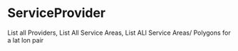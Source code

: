 # ServiceProvider
List all Providers, 
List All Service Areas, 
List ALl Service Areas/ Polygons for a lat lon pair
